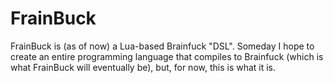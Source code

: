 # FrainBuck
FrainBuck is (as of now) a Lua-based Brainfuck "DSL". Someday I hope to create an entire programming language that compiles to Brainfuck (which is what FrainBuck will eventually be), but, for now, this is what it is.